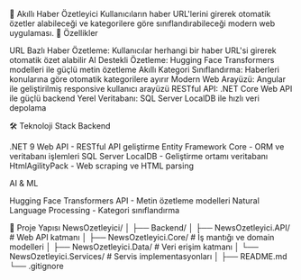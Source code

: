 📰 Akıllı Haber Özetleyici
Kullanıcıların haber URL'lerini girerek otomatik özetler alabileceği ve kategorilere göre sınıflandırabileceği modern web uygulaması.
🚀 Özellikler

URL Bazlı Haber Özetleme: Kullanıcılar herhangi bir haber URL'si girerek otomatik özet alabilir
AI Destekli Özetleme: Hugging Face Transformers modelleri ile güçlü metin özetleme
Akıllı Kategori Sınıflandırma: Haberleri konularına göre otomatik kategorilere ayırır
Modern Web Arayüzü: Angular ile geliştirilmiş responsive kullanıcı arayüzü
RESTful API: .NET Core Web API ile güçlü backend
Yerel Veritabanı: SQL Server LocalDB ile hızlı veri depolama

🛠️ Teknoloji Stack
Backend

.NET 9 Web API - RESTful API geliştirme
Entity Framework Core - ORM ve veritabanı işlemleri
SQL Server LocalDB - Geliştirme ortamı veritabanı
HtmlAgilityPack - Web scraping ve HTML parsing

AI & ML

Hugging Face Transformers API - Metin özetleme modelleri
Natural Language Processing - Kategori sınıflandırma

📁 Proje Yapısı
NewsOzetleyici/
│
├── Backend/
│   ├── NewsOzetleyici.API/          # Web API katmanı
│   ├── NewsOzetleyici.Core/         # İş mantığı ve domain modelleri
│   ├── NewsOzetleyici.Data/         # Veri erişim katmanı
│   └── NewsOzetleyici.Services/     # Servis implementasyonları
│
├── README.md
└── .gitignore
